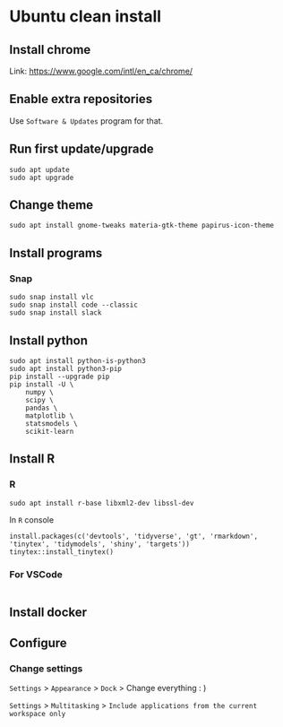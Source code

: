 # Ubuntu clean install

## Install chrome

Link: https://www.google.com/intl/en_ca/chrome/

## Enable extra repositories

Use `Software & Updates` program for that.

## Run first update/upgrade

```
sudo apt update
sudo apt upgrade
```

## Change theme

```
sudo apt install gnome-tweaks materia-gtk-theme papirus-icon-theme
```

## Install programs

### Snap

```
sudo snap install vlc
sudo snap install code --classic
sudo snap install slack
```

## Install python

```
sudo apt install python-is-python3
sudo apt install python3-pip
pip install --upgrade pip
pip install -U \
    numpy \
    scipy \
    pandas \
    matplotlib \
    statsmodels \
    scikit-learn
```

## Install R

### R

```
sudo apt install r-base libxml2-dev libssl-dev
```

In `R` console

```
install.packages(c('devtools', 'tidyverse', 'gt', 'rmarkdown', 'tinytex', 'tidymodels', 'shiny', 'targets'))
tinytex::install_tinytex()
```

### For VSCode

```
```

## Install docker

## Configure

### Change settings

`Settings` > `Appearance` > `Dock` > Change everything : )

`Settings` > `Multitasking` > `Include applications from the current workspace only`
